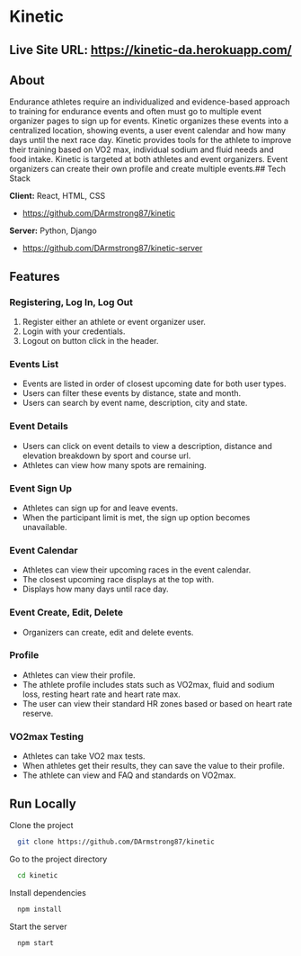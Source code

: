 # Kinetic
## Live Site URL: https://kinetic-da.herokuapp.com/

## About
Endurance athletes require an individualized and evidence-based approach to training for endurance events and often must go to multiple event organizer pages to sign up for events. Kinetic organizes these events into a centralized location, showing events, a user event calendar and how many days until the next race day. Kinetic provides tools for the athlete to improve their training based on VO2 max, individual sodium and fluid needs and food intake. Kinetic is targeted at both athletes and event organizers. Event organizers can create their own profile and create multiple events.## Tech Stack

**Client:** React, HTML, CSS
- https://github.com/DArmstrong87/kinetic

**Server:** Python, Django
- https://github.com/DArmstrong87/kinetic-server
## Features

### Registering, Log In, Log Out
1. Register either an athlete or event organizer user.
2. Login with your credentials.
3. Logout on button click in the header.

### Events List
- Events are listed in order of closest upcoming date for both user types.
- Users can filter these events by distance, state and month.
- Users can search by event name, description, city and state.

### Event Details
- Users can click on event details to view a description, distance and elevation breakdown by sport and course url.
- Athletes can view how many spots are remaining.

### Event Sign Up
- Athletes can sign up for and leave events.
- When the participant limit is met, the sign up option becomes unavailable.

### Event Calendar
- Athletes can view their upcoming races in the event calendar.
- The closest upcoming race displays at the top with.
- Displays how many days until race day.

### Event Create, Edit, Delete
- Organizers can create, edit and delete events.

### Profile
- Athletes can view their profile.
- The athlete profile includes stats such as VO2max, fluid and sodium loss, resting heart rate and heart rate max.
- The user can view their standard HR zones based or based on heart rate reserve.

### VO2max Testing
- Athletes can take VO2 max tests.
- When athletes get their results, they can save the value to their profile.
- The athlete can view and FAQ and standards on VO2max.
## Run Locally

Clone the project

```bash
  git clone https://github.com/DArmstrong87/kinetic
```

Go to the project directory

```bash
  cd kinetic
```

Install dependencies

```bash
  npm install
```

Start the server

```bash
  npm start
```